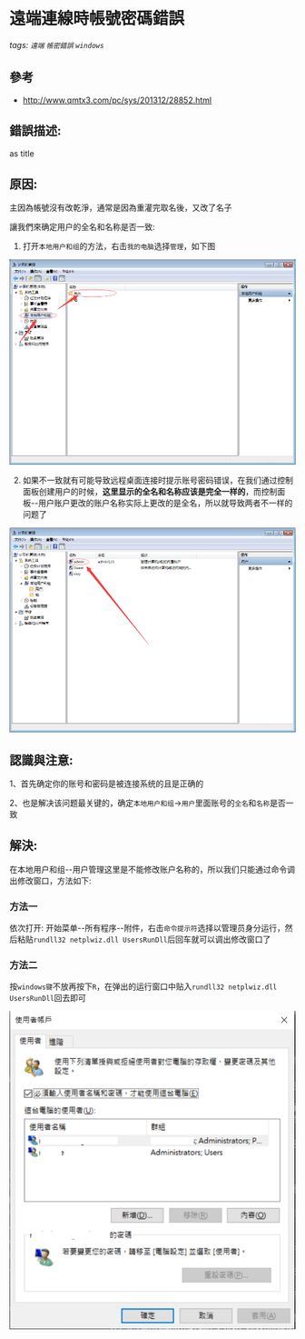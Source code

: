 # 遠端連線時帳號密碼錯誤
###### tags: `遠端` `帳密錯誤` `windows`
## 參考
  - http://www.qmtx3.com/pc/sys/201312/28852.html

## 錯誤描述:
as title

## 原因:
主因為帳號沒有改乾淨，通常是因為重灌完取名後，又改了名子

讓我們來确定用户的全名和名称是否一致:

1. 打开`本地用户和组`的方法，右击`我的电脑`选择`管理`，如下图

![](https://raw.githubusercontent.com/neslxzhen/Note/master/img/遠端連線時帳號密碼錯誤/1.png)

2. 如果不一致就有可能导致远程桌面连接时提示账号密码错误，在我们通过控制面板创建用户的时候，**这里显示的全名和名称应该是完全一样的**，而控制面板--用户账户更改的账户名称实际上更改的是全名，所以就导致两者不一样的问题了

![](https://raw.githubusercontent.com/neslxzhen/Note/master/img/遠端連線時帳號密碼錯誤/2.png)

## 認識與注意: 

1、首先确定你的账号和密码是被连接系统的且是正确的

2、也是解决该问题最关键的，确定`本地用户和组`->`用户`里面账号的`全名`和`名称`是否一致

## 解決:
在本地用户和组--用户管理这里是不能修改账户名称的，所以我们只能通过命令调出修改窗口，方法如下: 

### 方法一
依次打开: 开始菜单--所有程序--附件，右击`命令提示符`选择以管理员身分运行，然后粘贴`rundll32 netplwiz.dll UsersRunDll`后回车就可以调出修改窗口了

### 方法二
按`windows键`不放再按下`R`，在弹出的运行窗口中贴入`rundll32 netplwiz.dll UsersRunDll`回去即可

![](https://raw.githubusercontent.com/neslxzhen/Note/master/img/遠端連線時帳號密碼錯誤/3.png)